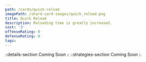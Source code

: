 ```yaml
---
path: /cards/quick-reload
imagePath: /shard-card-images/quick_reload.png
title: Quick Reload
description: Reloading time is greatly increased.
cost: '3'
offenseRating: 0
defenseRating: 0
tags:
---
```

::details-section
Coming Soon
::
::strategies-section
Coming Soon
::